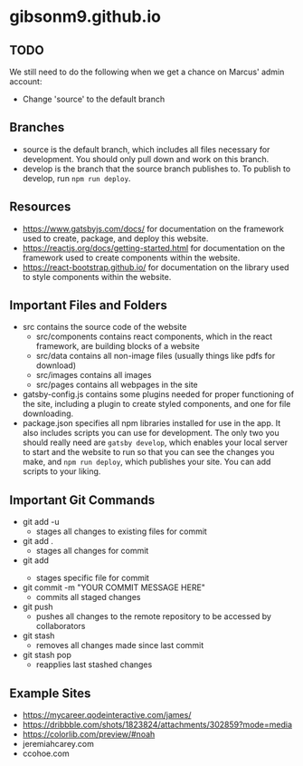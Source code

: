 # gibsonm9.github.io
## TODO
We still need to do the following when we get a chance on Marcus' admin account:
- Change 'source' to the default branch

## Branches
- source is the default branch, which includes all files necessary for development. You should only pull down and work on this branch.
- develop is the branch that the source branch publishes to. To publish to develop, run `npm run deploy`.

## Resources
- https://www.gatsbyjs.com/docs/ for documentation on the framework used to create, package, and deploy this website.
- https://reactjs.org/docs/getting-started.html for documentation on the framework used to create components within the website.
- https://react-bootstrap.github.io/ for documentation on the library used to style components within the website.

## Important Files and Folders
- src contains the source code of the website
  - src/components contains react components, which in the react framework, are building blocks of a website
  - src/data contains all non-image files (usually things like pdfs for download)
  - src/images contains all images
  - src/pages contains all webpages in the site
- gatsby-config.js contains some plugins needed for proper functioning of the site, including a plugin to create styled components, and one for file downloading.
- package.json specifies all npm libraries installed for use in the app. It also includes scripts you can use for development. The only two you should really need are `gatsby develop`, which enables your local server to start and the website to run so that you can see the changes you make, and `npm run deploy`, which publishes your site. You can add scripts to your liking.

## Important Git Commands
- git add -u
  - stages all changes to existing files for commit
- git add .
  - stages all changes for commit
- git add <FILENAME>
  - stages specific file for commit
- git commit -m "YOUR COMMIT MESSAGE HERE"
  - commits all staged changes
- git push
  - pushes all changes to the remote repository to be accessed by collaborators
- git stash
  - removes all changes made since last commit
- git stash pop
  - reapplies last stashed changes

## Example Sites
- https://mycareer.qodeinteractive.com/james/
- https://dribbble.com/shots/1823824/attachments/302859?mode=media
- https://colorlib.com/preview/#noah
- jeremiahcarey.com
- ccohoe.com